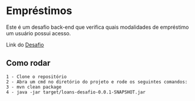 # Empréstimos

Este é um desafio back-end que verifica quais modalidades de empréstimo um 
usuário possui acesso.

Link do <a href="https://github.com/backend-br/desafios/blob/master/loans/PROBLEM.md">Desafio</a>

## Como rodar
````
1 - Clone o repositório
2 - Abra um cmd no diretório do projeto e rode os seguintes comandos:
3 - mvn clean package
4 - java -jar target/loans-desafio-0.0.1-SNAPSHOT.jar
````